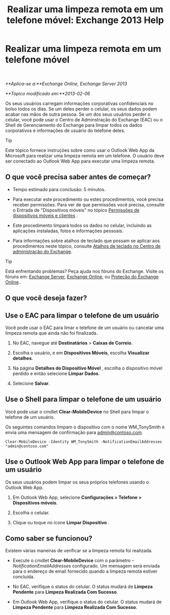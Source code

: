 ﻿---
title: 'Realizar uma limpeza remota em um telefone móvel: Exchange 2013 Help'
TOCTitle: Realizar uma limpeza remota em um telefone móvel
ms:assetid: 67ba838e-031d-4a98-b277-170683b6f520
ms:mtpsurl: https://technet.microsoft.com/pt-br/library/Aa998614(v=EXCHG.150)
ms:contentKeyID: 52058433
ms.date: 05/22/2018
mtps_version: v=EXCHG.150
ms.translationtype: MT
---

# Realizar uma limpeza remota em um telefone móvel

 

_**Aplica-se a:**Exchange Online, Exchange Server 2013_

_**Tópico modificado em:**2013-02-06_

Os seus usuários carregam informações corporativas confidenciais no bolso todos os dias. Se um deles perder o celular, os seus dados podem acabar nas mãos de outra pessoa. Se um dos seus usuários perder o celular, você pode usar o Centro de Adminstração do Exchange (EAC) ou o Shell de Gerenciamento do Exchange para limpar todos os dados corporativos e informações de usuário do telefone deles.


> [!TIP]
> Este tópico fornece instruções sobre como usar o Outlook Web App da Microsoft para realizar uma limpeza remota em um telefone. O usuário deve ser conectado ao Outlook Web App para executar uma limpeza remota.



## O que você precisa saber antes de começar?

  - Tempo estimado para conclusão: 5 minutos.

  - Para executar este procedimento ou estes procedimentos, você precisa receber permissões. Para ver de que permissões você precisa, consulte o Entrada de "Dispositivos móveis" no tópico [Permissões de dispositivos móveis e clientes](clients-and-mobile-devices-permissions-exchange-2013-help.md) .

  - Este procedimento limpará todos os dados no celular, incluindo as aplicações instaladas, fotos e informações pessoais.

  - Para informações sobre atalhos de teclado que possam se aplicar aos procedimentos neste tópico, consulte [Atalhos de teclado no Centro de administração do Exchange](keyboard-shortcuts-in-the-exchange-admin-center-exchange-online-protection-help.md).


> [!TIP]
> Está enfrentando problemas? Peça ajuda nos fóruns do Exchange. Visite os fóruns em: <A href="https://go.microsoft.com/fwlink/p/?linkid=60612">Exchange Server</A>, <A href="https://go.microsoft.com/fwlink/p/?linkid=267542">Exchange Online</A>, ou <A href="https://go.microsoft.com/fwlink/p/?linkid=285351">Proteção do Exchange Online</A>..



## O que você deseja fazer?

## Use o EAC para limpar o telefone de um usuário

Você pode usar o EAC para limar o telefone de um usuário ou cancelar uma limpeza remota que ainda não foi finalizada.

1.  No EAC, navegue até **Destinatários** \> **Caixas de Correio**.

2.  Escolha o usuário, e em **Dispositivos Móveis**, escolha **Visualizar detalhes**.

3.  Na página **Detalhes do Dispositivo Móvel** , escolha o dispositivo móvel perdido e então selecione **Limpar Dados**.

4.  Selecione **Salvar**.

## Use o Shell para limpar o telefone de um usuário

Você pode usar o cmdlet **Clear-MobileDevice** no Shell para limpar o telefone de um usuário.

Os seguintes comandos limpam o dispositivo com o nome WM\_TonySmith e envia uma mensagem de confirmação para admin@contoso.com.

    Clear-MobileDevice -Identity WM_TonySmith -NotificationEmailAddresses "admin@contoso.com"

## Use o Outlook Web App para limpar o telefone de um usuário

Os seus usuários podem limpar os seus próprios telefones usando o Outlook Web App.

1.  Em Outlook Web App, selecione **Configurações \> Telefone \> Dispositivos móveis**.

2.  Escolha o celular.

3.  Clique ou toque no ícone **Limpar Dispositivo** .

## Como saber se funcionou?

Existem várias maneiras de verificar se a limpeza remota foi realizada.

  - Execute o cmdlet **Clear-MobileDevice** com o parâmetro *–NotificationEmailAddresses* configurado. Um mensagem será enviada para o endereço de email fornecido quando a limpeza remota estiver concluída.

  - No EAC, verifique o status do celular. O status mudará de **Limpeza Pendente** para **Limpeza Realizada Com Sucesso**.

  - Em Outlook Web App, verifique o status do celular. O status mudará de **Limpeza Pendente** para **Limpeza Realizada Com Sucesso**.

